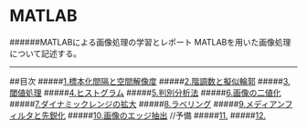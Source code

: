 # MATLAB
######MATLABによる画像処理の学習とレポート
MATLABを用いた画像処理について記述する。

---
##目次
#####[1.標本化間隔と空間解像度]()
#####[2.階調数と擬似輪郭]()
#####[3.閾値処理]()
#####[4.ヒストグラム]()
#####[5.判別分析法]()
#####[6.画像の二値化]()
#####[7.ダイナミックレンジの拡大]()
#####[8.ラベリング]()
#####[9.メディアンフィルタと先鋭化]()
#####[10.画像のエッジ抽出]()
//予備
#####[11.]()
#####[12.]()
